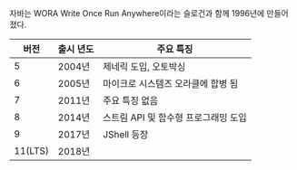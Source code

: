 자바는 WORA Write Once Run Anywhere이라는 슬로건과 함께 1996년에 만들어졌다.

| 버전 | 출시 년도 | 주요 특징 |
| --- | ---| --- |
| 5 | 2004년 | 제네릭 도입, 오토박싱 |
| 6 | 2005년 | 마이크로 시스템즈 오라클에 합병 됨 |
| 7 | 2011년 | 주요 특징 없음 |
| 8 | 2014년 | 스트림 API 및 함수형 프로그래밍 도입 |
| 9 | 2017년 | JShell 등장 |
| 11(LTS) | 2018년 | 